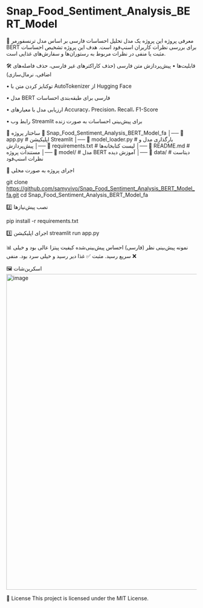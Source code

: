 # Snap_Food_Sentiment_Analysis_BERT_Model

📌 معرفی پروژه
این پروژه یک مدل تحلیل احساسات فارسی بر اساس مدل ترنسفورمر BERT برای بررسی نظرات کاربران اسنپ‌فود است.
هدف این پروژه تشخیص احساسات مثبت یا منفی در نظرات مربوط به رستوران‌ها و سفارش‌های غذایی است.

🛠 قابلیت‌ها
• پیش‌پردازش متن فارسی (حذف کاراکترهای غیر فارسی، حذف فاصله‌های اضافی، نرمال‌سازی)

• توکنایز کردن متن با AutoTokenizer از Hugging Face

• مدل BERT فارسی برای طبقه‌بندی احساسات

• ارزیابی مدل با معیارهای Accuracy، Precision، Recall، F1-Score

• رابط وب Streamlit برای پیش‌بینی احساسات به صورت زنده

📂 ساختار پروژه
📁 Snap_Food_Sentiment_Analysis_BERT_Model_fa
│── 📄 app.py                # اپلیکیشن Streamlit
│── 📄 model_loader.py       # بارگذاری مدل و پیش‌پردازش
│── 📄 requirements.txt      # لیست کتابخانه‌ها
│── 📄 README.md             # مستندات پروژه
│── 📁 model/                # مدل BERT آموزش دیده
│── 📁 data/                 # دیتاست نظرات اسنپ‌فود


🚀 اجرای پروژه به صورت محلی

git clone https://github.com/samyvivo/Snap_Food_Sentiment_Analysis_BERT_Model_fa.git
cd Snap_Food_Sentiment_Analysis_BERT_Model_fa


2️⃣ نصب پیش‌نیازها

pip install -r requirements.txt

3️⃣ اجرای اپلیکیشن
streamlit run app.py


📊 نمونه پیش‌بینی
نظر (فارسی)	احساس پیش‌بینی‌شده
کیفیت پیتزا عالی بود و خیلی سریع رسید.	مثبت ✅
غذا دیر رسید و خیلی سرد بود.	منفی ❌

🖼 اسکرین‌شات
 <img width="1800" height="836" alt="image" src="https://github.com/user-attachments/assets/964d4ed4-8727-4cc1-91b9-e3c448275290" />

 📜 License
This project is licensed under the MIT License.


